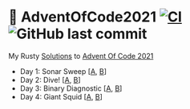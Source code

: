 # 🎄 AdventOfCode2021 [![CI](https://github.com/PatrickLaflamme/AdventOfCode2021/actions/workflows/rust.yml/badge.svg)](https://github.com/PatrickLaflamme/AdventOfCode2021/actions/workflows/rust.yml) ![GitHub last commit](https://img.shields.io/github/last-commit/PatrickLaflamme/AdventOfCode2021)
My Rusty [Solutions](https://github.com/PatrickLaflamme/AdventOfCode2021/tree/master/src) to [Advent Of Code 2021](https://adventofcode.com/2021)

- Day 1: Sonar Sweep [[A](https://github.com/PatrickLaflamme/AdventOfCode2021/blob/master/src/day1.rs#L13), [B](https://github.com/PatrickLaflamme/AdventOfCode2021/blob/master/src/day1.rs#L26)]
- Day 2: Dive! [[A](https://github.com/PatrickLaflamme/AdventOfCode2021/blob/master/src/day2.rs#L21), [B](https://github.com/PatrickLaflamme/AdventOfCode2021/blob/master/src/day2.rs#L31)]
- Day 3: Binary Diagnostic [[A](https://github.com/PatrickLaflamme/AdventOfCode2021/blob/master/src/day3.rs#L22), [B](https://github.com/PatrickLaflamme/AdventOfCode2021/blob/master/src/day3.rs#L76)]
- Day 4: Giant Squid [[A](https://github.com/PatrickLaflamme/AdventOfCode2021/blob/master/src/day4.rs#L95), [B](https://github.com/PatrickLaflamme/AdventOfCode2021/blob/master/src/day4.rs#L101)]